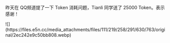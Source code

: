 <p>昨天在 QQ频道提了一下 Token 消耗问题，Tianli 同学送了 25000 Token。表示感谢！</p>
![](https://files.e5n.cc/media_attachments/files/111/219/258/291/630/763/original/2ec242e9c50bb808.webp)